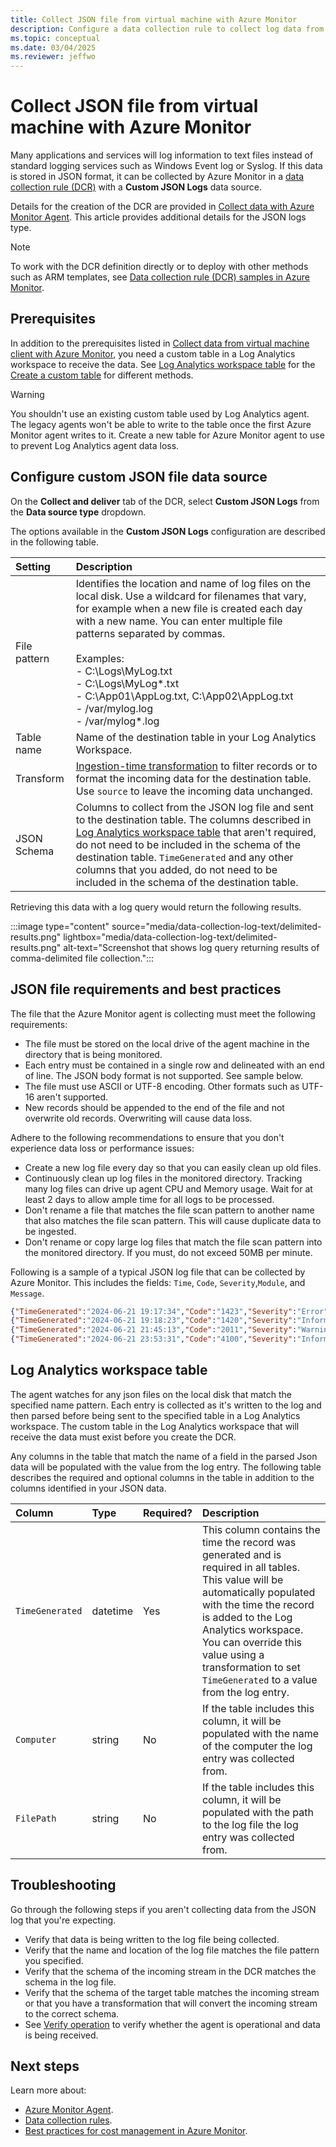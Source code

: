 ```yaml
---
title: Collect JSON file from virtual machine with Azure Monitor
description: Configure a data collection rule to collect log data from a JSON file on a virtual machine using Azure Monitor Agent.
ms.topic: conceptual
ms.date: 03/04/2025
ms.reviewer: jeffwo
---
```


# Collect JSON file from virtual machine with Azure Monitor
Many applications and services will log information to text files instead of standard logging services such as Windows Event log or Syslog. If this data is stored in JSON format, it can be collected by Azure Monitor in a [data collection rule (DCR)](../essentials/data-collection-rule-create-edit.md) with a **Custom JSON Logs** data source.

Details for the creation of the DCR are provided in [Collect data with Azure Monitor Agent](../vm/data-collection.md). This article provides additional details for the JSON logs type.

> [!NOTE]
> To work with the DCR definition directly or to deploy with other methods such as ARM templates, see [Data collection rule (DCR) samples in Azure Monitor](../essentials/data-collection-rule-samples.md#json-logs).

## Prerequisites
In addition to the prerequisites listed in [Collect data from virtual machine client with Azure Monitor](./data-collection.md#prerequisites), you need a custom table in a Log Analytics workspace to receive the data. See [Log Analytics workspace table](#log-analytics-workspace-table) for the  [Create a custom table](../logs/create-custom-table.md#create-a-custom-table) for different methods.

> [!WARNING]
> You shouldn't use an existing custom table used by Log Analytics agent. The legacy agents won't be able to write to the table once the first Azure Monitor agent writes to it. Create a new table for Azure Monitor agent to use to prevent Log Analytics agent data loss.

## Configure custom JSON file data source

On the **Collect and deliver** tab of the DCR, select **Custom JSON Logs** from the **Data source type** dropdown.

The options available in the **Custom JSON Logs** configuration are described in the following table.

| Setting | Description |
|:---|:---|
| File pattern | Identifies the location and name of log files on the local disk. Use a wildcard for filenames that vary, for example when a new file is created each day with a new name. You can enter multiple file patterns separated by commas.<br><br>Examples:<br>- C:\Logs\MyLog.txt<br>- C:\Logs\MyLog*.txt<br>- C:\App01\AppLog.txt, C:\App02\AppLog.txt<br>- /var/mylog.log<br>- /var/mylog*.log |
| Table name | Name of the destination table in your Log Analytics Workspace. |     
| Transform | [Ingestion-time transformation](../essentials/data-collection-transformations.md) to filter records or to format the incoming data for the destination table. Use `source` to leave the incoming data unchanged. |
| JSON Schema | Columns to collect from the JSON log file and sent to the destination table. The columns described in [Log Analytics workspace table](#log-analytics-workspace-table) that aren't required, do not need to be included in the schema of the destination table. `TimeGenerated` and any other columns that you added, do not need to be included in the schema of the destination table. |

Retrieving this data with a log query would return the following results.

:::image type="content" source="media/data-collection-log-text/delimited-results.png" lightbox="media/data-collection-log-text/delimited-results.png" alt-text="Screenshot that shows log query returning results of comma-delimited file collection.":::

## JSON file requirements and best practices
The file that the Azure Monitor agent is collecting must meet the following requirements:

- The file must be stored on the local drive of the agent machine in the directory that is being monitored.
- Each entry must be contained in a single row and delineated with an end of line. The JSON body format is not supported. See sample below.
- The file must use ASCII or UTF-8 encoding. Other formats such as UTF-16 aren't supported.
- New records should be appended to the end of the file and not overwrite old records. Overwriting will cause data loss.

Adhere to the following recommendations to ensure that you don't experience data loss or performance issues:

- Create a new log file every day so that you can easily clean up old files.
- Continuously clean up log files in the monitored directory. Tracking many log files can drive up agent CPU and Memory usage. Wait for at least 2 days to allow ample time for all logs to be processed.
- Don't rename a file that matches the file scan pattern to another name that also matches the file scan pattern. This will cause duplicate data to be ingested. 
- Don't rename or copy large log files that match the file scan pattern into the monitored directory. If you must, do not exceed 50MB per minute.

Following is a sample of a typical JSON log file that can be collected by Azure Monitor. This includes the fields: `Time`, `Code`, `Severity`,`Module`, and `Message`. 

```json
{"TimeGenerated":"2024-06-21 19:17:34","Code":"1423","Severity":"Error","Module":"Sales","Message":"Unable to connect to pricing service."}
{"TimeGenerated":"2024-06-21 19:18:23","Code":"1420","Severity":"Information","Module":"Sales","Message":"Pricing service connection established."}
{"TimeGenerated":"2024-06-21 21:45:13","Code":"2011","Severity":"Warning","Module":"Procurement","Message":"Module failed and was restarted."}
{"TimeGenerated":"2024-06-21 23:53:31","Code":"4100","Severity":"Information","Module":"Data","Message":"Nightly backup complete."}
```

## Log Analytics workspace table
The agent watches for any json files on the local disk that match the specified name pattern. Each entry is collected as it's written to the log and then parsed before being sent to the specified table in a Log Analytics workspace. The custom table in the Log Analytics workspace that will receive the data must exist before you create the DCR.

Any columns in the table that match the name of a field in the parsed Json data will be populated with the value from the log entry. The following table describes the required and optional columns in the table in addition to the columns identified in your JSON data. 

| Column | Type | Required? | Description |
|:---|:---|:---|:---|
| `TimeGenerated` | datetime | Yes | This column contains the time the record was generated and is required in all tables. This value will be automatically populated with the time the record is added to the Log Analytics workspace. You can override this value using a transformation to set `TimeGenerated` to a value from the log entry. |
| `Computer` | string | No | If the table includes this column, it will be populated with the name of the computer the log entry was collected from. |
| `FilePath` | string | No | If the table includes this column, it will be populated with the path to the log file the log entry was collected from. |


## Troubleshooting
Go through the following steps if you aren't collecting data from the JSON log that you're expecting.

- Verify that data is being written to the log file being collected.
- Verify that the name and location of the log file matches the file pattern you specified.
- Verify that the schema of the incoming stream in the DCR matches the schema in the log file.
- Verify that the schema of the target table matches the incoming stream or that you have a transformation that will convert the incoming stream to the correct schema.
- See [Verify operation](../vm/data-collection.md#verify-operation) to verify whether the agent is operational and data is being received.




## Next steps

Learn more about: 

- [Azure Monitor Agent](../agents/azure-monitor-agent-overview.md).
- [Data collection rules](../essentials/data-collection-rule-overview.md).
- [Best practices for cost management in Azure Monitor](../best-practices-cost.md).
